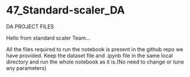 # 47_Standard-scaler_DA
DA PROJECT FILES


Hello from standard scaler Team...

All the files required to run the notebook is present in the github repo we have provided.
Keep the dataset file and .ipynb file  in the same local directory and run the whole notebook as it is.(No need to change or tune any parameters)
